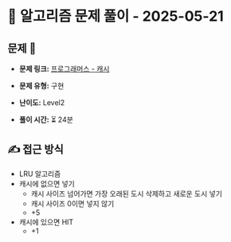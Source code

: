 # 📝 알고리즘 문제 풀이 - 2025-05-21

## 문제 📖

- **문제 링크:** [프로그래머스 - 캐시](https://school.programmers.co.kr/learn/courses/30/lessons/17680?language=javascript#)

- **문제 유형:** 구현

- **난이도:** Level2

- **풀이 시간:** ⏳ 24분

## ✍ 접근 방식

- LRU 알고리즘
- 캐시에 없으면 넣기
  - 캐시 사이즈 넘어가면 가장 오래된 도시 삭제하고 새로운 도시 넣기
  - 캐시 사이즈 0이면 넣지 않기
  - +5
- 캐시에 있으면 HIT
  - +1
